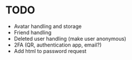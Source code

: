 # TODO

- Avatar handling and storage
- Friend handling
- Deleted user handling (make user anonymous)
- 2FA (QR, authentication app, email?)
- Add html to password request
